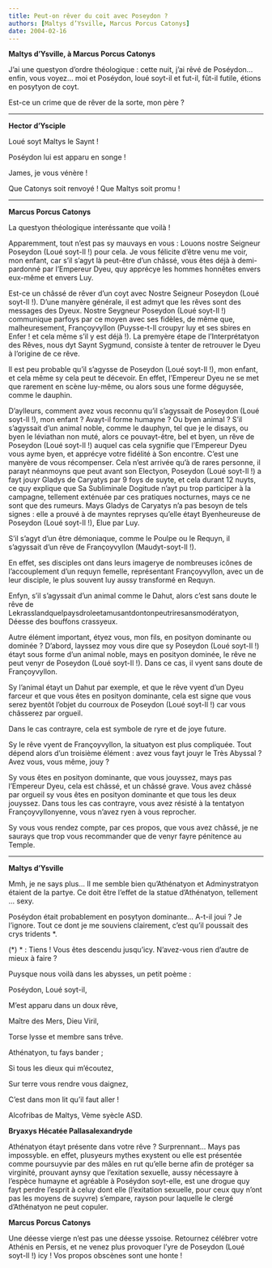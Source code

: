 ```yaml
---
title: Peut-on rêver du coit avec Poseydon ?
authors: [Maltys d’Ysville, Marcus Porcus Catonys]
date: 2004-02-16
---
```


**Maltys d’Ysville, à Marcus Porcus Catonys**

J’ai une questyon d’ordre théologique : cette nuit, j’ai rêvé de Poséydon... enfin, vous voyez... moi et Poséydon, loué soyt-il et fut-il, fût-il futile, étions en posytyon de coyt.

Est-ce un crime que de rêver de la sorte, mon père ?

---

**Hector d’Ysciple**

Loué soyt Maltys le Saynt !

Poséydon lui est apparu en songe !

James, je vous vénère !

Que Catonys soit renvoyé ! Que Maltys soit promu !

---

**Marcus Porcus Catonys**

La questyon théologique interéssante que voilà !

Apparemment, tout n’est pas sy mauvays en vous : Louons nostre Seigneur Poseydon (Loué soyt-Il !) pour cela. Je vous félicite d’être venu me voir, mon enfant, car s’il s’agyt là peut-être d’un châssé, vous êtes déjà à demi-pardonné par l’Empereur Dyeu, quy apprécye les hommes honnêtes envers eux-même et envers Luy.

Est-ce un châssé de rêver d’un coyt avec Nostre Seigneur Poseydon (Loué soyt-Il !). D’une manyère générale, il est admyt que les rêves sont des messages des Dyeux. Nostre Seygneur Poseydon (Loué soyt-Il !) communique parfoys par ce moyen avec ses fidèles, de même que, malheuresement, Françoyvyllon (Puysse-t-Il croupyr luy et ses sbires en Enfer ! et cela même s’il y est déjà !). La premyère étape de l’Interprétatyon des Rêves, nous dyt Saynt Sygmund, consiste à tenter de retrouver le Dyeu à l’origine de ce rêve.

Il est peu probable qu’il s’agysse de Poseydon (Loué soyt-Il !), mon enfant, et cela même sy cela peut te décevoir. En effet, l’Empereur Dyeu ne se met que rarement en scène luy-même, ou alors sous une forme déguysée, comme le dauphin.

D’aylleurs, comment avez vous reconnu qu’il s’agyssait de Poseydon (Loué soyt-Il !), mon enfant ? Avayt-il forme humayne ? Ou byen animal ? S’il s’agyssait d’un animal noble, comme le dauphyn, tel que je le disays, ou byen le léviathan non muté, alors ce pouvayt-être, bel et byen, un rêve de Poseydon (Loué soyt-Il !) auquel cas cela sygnifie que l’Empereur Dyeu vous ayme byen, et apprécye votre fidélité à Son encontre. C’est une manyère de vous récompenser. Cela n’est arrivée qu’à de rares personne, il parayt néanmoyns que peut avant son Electyon, Poseydon (Loué soyt-Il !) a fayt jouyr Gladys de Caryatys par 9 foys de suyte, et cela durant 12 nuyts, ce quy explique que Sa Subliminale Dogitude n’ayt pu trop participer à la campagne, tellement exténuée par ces pratiques nocturnes, mays ce ne sont que des rumeurs. Mays Gladys de Caryatys n’a pas besoyn de tels signes : elle a prouvé à de mayntes repryses qu’elle étayt Byenheureuse de Poseydon (Loué soyt-Il !), Elue par Luy.

S’il s’agyt d’un être démoniaque, comme le Poulpe ou le Requyn, il s’agyssait d’un rêve de Françoyvyllon (Maudyt-soyt-Il !).

En effet, ses disciples ont dans leurs imagerye de nombreuses icônes de l’accouplement d’un requyn femelle, représentant Françoyvyllon, avec un de leur disciple, le plus souvent luy aussy transformé en Requyn.

Enfyn, s’il s’agyssait d’un animal comme le Dahut, alors c’est sans doute le rêve de Lekrasslandquelpaysdroleetamusantdontonpeutriresansmodératyon, Déesse des bouffons crassyeux.

Autre élément important, étyez vous, mon fils, en posityon dominante ou dominée ? D’abord, layssez moy vous dire que sy Poseydon (Loué soyt-Il !) étayt sous forme d’un animal noble, mays en posityon dominée, le rêve ne peut venyr de Poseydon (Loué soyt-Il !). Dans ce cas, il vyent sans doute de Françoyvyllon.

Sy l’animal étayt un Dahut par exemple, et que le rêve vyent d’un Dyeu farceur et que vous êtes en posityon dominante, cela est signe que vous serez byentôt l’objet du courroux de Poseydon (Loué soyt-Il !) car vous châsserez par orgueil.

Dans le cas contrayre, cela est symbole de ryre et de joye future.

Sy le rêve vyent de Françoyvyllon, la situatyon est plus compliquée. Tout dépend alors d’un troisième élément : avez vous fayt jouyr le Très Abyssal ? Avez vous, vous même, jouy ?

Sy vous êtes en posityon dominante, que vous jouyssez, mays pas l’Empereur Dyeu, cela est châssé, et un châssé grave. Vous avez châssé par orgueil sy vous êtes en posityon dominante et que tous les deux jouyssez. Dans tous les cas contrayre, vous avez résisté à la tentatyon Françoyvyllonyenne, vous n’avez ryen à vous reprocher.

Sy vous vous rendez compte, par ces propos, que vous avez châssé, je ne saurays que trop vous recommander que de venyr fayre pénitence au Temple.

---

**Maltys d’Ysville** 

Mmh, je ne says plus... Il me semble bien qu’Athénatyon et Adminystratyon étaient de la partye. Ce doit être l’effet de la statue d’Athénatyon, tellement ... sexy.

Poséydon était probablement en posytyon dominante... A-t-il joui ? Je l’ignore. Tout ce dont je me souviens clairement, c’est qu’il poussait des crys tridents *.

(*) * : Tiens ! Vous êtes descendu jusqu’icy. N’avez-vous rien d’autre de mieux à faire ?

Puysque nous voilà dans les abysses, un petit poème :

Poséydon, Loué soyt-il,

M’est apparu dans un doux rêve,

Maître des Mers, Dieu Viril,

Torse lysse et membre sans trêve.

Athénatyon, tu fays bander ;

Si tous les dieux qui m’écoutez,

Sur terre vous rendre vous daignez,

C’est dans mon lit qu’il faut aller !

Alcofribas de Maltys, Vème syècle ASD.

**Bryaxys Hécatée Pallasalexandryde**

Athénatyon étayt présente dans votre rêve ? Surprennant... Mays pas impossyble. en effet, plusyeurs mythes exystent ou elle est présentée comme poursuyvie par des mâles en rut qu’elle berne afin de protéger sa virginité, prouvant aynsy que l’exitation sexuelle, aussy nécessayre à l’espèce humayne et agréable à Poséydon soyt-elle, est une drogue quy fayt perdre l’esprit à celuy dont elle (l’exitation sexuelle, pour ceux quy n’ont pas les moyens de suyvre) s’empare, rayson pour laquelle le clergé d’Athénatyon ne peut copuler.

**Marcus Porcus Catonys**

Une déesse vierge n’est pas une déesse yssoise. Retournez célébrer votre Athénis en Persis, et ne venez plus provoquer l’yre de Poseydon (Loué soyt-Il !) icy ! Vos propos obscènes sont une honte !